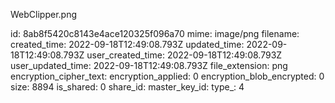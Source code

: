 WebClipper.png

id: 8ab8f5420c8143e4ace120325f096a70
mime: image/png
filename: 
created_time: 2022-09-18T12:49:08.793Z
updated_time: 2022-09-18T12:49:08.793Z
user_created_time: 2022-09-18T12:49:08.793Z
user_updated_time: 2022-09-18T12:49:08.793Z
file_extension: png
encryption_cipher_text: 
encryption_applied: 0
encryption_blob_encrypted: 0
size: 8894
is_shared: 0
share_id: 
master_key_id: 
type_: 4